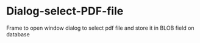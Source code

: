 # Dialog-select-PDF-file
Frame to open window dialog to select pdf file and store it in BLOB field on database
